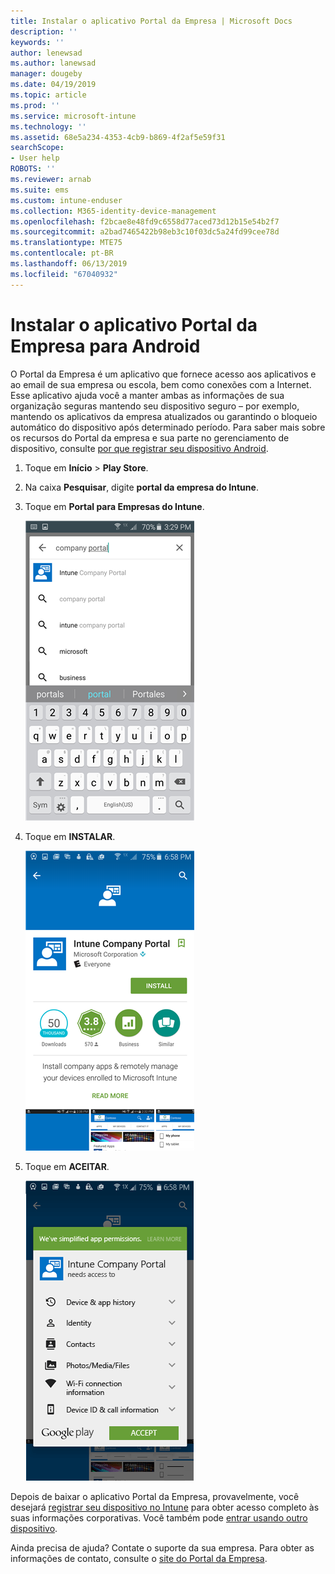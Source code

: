 ```yaml
---
title: Instalar o aplicativo Portal da Empresa | Microsoft Docs
description: ''
keywords: ''
author: lenewsad
ms.author: lanewsad
manager: dougeby
ms.date: 04/19/2019
ms.topic: article
ms.prod: ''
ms.service: microsoft-intune
ms.technology: ''
ms.assetid: 68e5a234-4353-4cb9-b869-4f2af5e59f31
searchScope:
- User help
ROBOTS: ''
ms.reviewer: arnab
ms.suite: ems
ms.custom: intune-enduser
ms.collection: M365-identity-device-management
ms.openlocfilehash: f2bcae8e48fd9c6558d77aced73d12b15e54b2f7
ms.sourcegitcommit: a2bad7465422b98eb3c10f03dc5a24fd99cee78d
ms.translationtype: MTE75
ms.contentlocale: pt-BR
ms.lasthandoff: 06/13/2019
ms.locfileid: "67040932"
---
```

# <a name="install-the-company-portal-app-for-android"></a>Instalar o aplicativo Portal da Empresa para Android

O Portal da Empresa é um aplicativo que fornece acesso aos aplicativos e ao email de sua empresa ou escola, bem como conexões com a Internet. Esse aplicativo ajuda você a manter ambas as informações de sua organização seguras mantendo seu dispositivo seguro – por exemplo, mantendo os aplicativos da empresa atualizados ou garantindo o bloqueio automático do dispositivo após determinado período. Para saber mais sobre os recursos do Portal da empresa e sua parte no gerenciamento de dispositivo, consulte [por que registrar seu dispositivo Android](why-enroll-android-device.md).  

1.  Toque em **Início** > **Play Store**.

2.  Na caixa **Pesquisar**, digite **portal da empresa do Intune**.  

3.  Toque em **Portal para Empresas do Intune**.

    ![android-search-company-portal](./media/and-cpinstall-1-search-cp.png)

4.  Toque em **INSTALAR**.

    ![android-install-company-portal](./media/and-cpinstall-2-install.png)

5.  Toque em **ACEITAR**.

    ![android-accept-company-portal-terms](./media/and-cpinstall-3-cp-accept.png)

Depois de baixar o aplicativo Portal da Empresa, provavelmente, você desejará [registrar seu dispositivo no Intune](enroll-device-android-company-portal.md) para obter acesso completo às suas informações corporativas. Você também pode [entrar usando outro dispositivo](https://docs.microsoft.com/intune-user-help/sign-in-to-the-company-portal#sign-in-from-another-device).  

Ainda precisa de ajuda? Contate o suporte da sua empresa. Para obter as informações de contato, consulte o [site do Portal da Empresa](https://go.microsoft.com/fwlink/?linkid=2010980).
